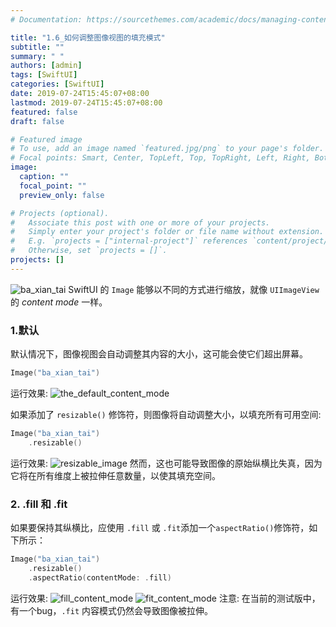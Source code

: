 ```yaml
---
# Documentation: https://sourcethemes.com/academic/docs/managing-content/

title: "1.6_如何调整图像视图的填充模式"
subtitle: ""
summary: " "
authors: [admin]
tags: [SwiftUI]
categories: [SwiftUI]
date: 2019-07-24T15:45:07+08:00
lastmod: 2019-07-24T15:45:07+08:00
featured: false
draft: false

# Featured image
# To use, add an image named `featured.jpg/png` to your page's folder.
# Focal points: Smart, Center, TopLeft, Top, TopRight, Left, Right, BottomLeft, Bottom, BottomRight.
image:
  caption: ""
  focal_point: ""
  preview_only: false

# Projects (optional).
#   Associate this post with one or more of your projects.
#   Simply enter your project's folder or file name without extension.
#   E.g. `projects = ["internal-project"]` references `content/project/deep-learning/index.md`.
#   Otherwise, set `projects = []`.
projects: []
---
```


![ba_xian_tai](img/ba_xian_tai.png)
SwiftUI 的 `Image` 能够以不同的方式进行缩放，就像 `UIImageView` 的 _content mode_ 一样。

### 1.默认
默认情况下，图像视图会自动调整其内容的大小，这可能会使它们超出屏幕。
```swift
Image("ba_xian_tai")
```
运行效果:
![the_default_content_mode](img/the_default_content_mode.png "default content mode")

如果添加了 `resizable()` 修饰符，则图像将自动调整大小，以填充所有可用空间: 
```swift
Image("ba_xian_tai")
    .resizable()
```
运行效果:
![resizable_image](img/resizable_image.png "resizable image")
然而，这也可能导致图像的原始纵横比失真，因为它将在所有维度上被拉伸任意数量，以使其填充空间。

### 2. .fill 和 .fit
如果要保持其纵横比，应使用 `.fill` 或 `.fit`添加一个`aspectRatio()`修饰符，如下所示：
```swift
Image("ba_xian_tai")
    .resizable()
    .aspectRatio(contentMode: .fill)
```
运行效果:
![fill_content_mode](img/fill_content_mode.png "content mode = .fill")
![fit_content_mode](img/fit_content_mode.png "content mode = .fit")
注意: 在当前的测试版中，有一个bug，`.fit` 内容模式仍然会导致图像被拉伸。